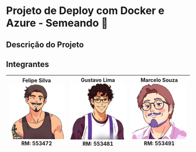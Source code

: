 # Projeto de Deploy com Docker e Azure - Semeando 🌱




## Descrição do Projeto



## Integrantes

| **Felipe Silva** <br> ![Felipe](./Felipe.png) <br> **RM: 553472** | **Gustavo Lima** <br> ![Gustavo](./Gustavo.png) <br> **RM: 553481** | **Marcelo Souza** <br> ![Marcelo](./Marcelo.png) <br> **RM: 553491** |
|:--:|:--:|:--:|
